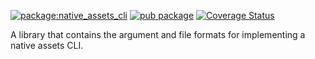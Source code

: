 [![package:native_assets_cli](https://github.com/dart-lang/native/actions/workflows/native_assets_cli.yaml/badge.svg)](https://github.com/dart-lang/native/actions/workflows/native_assets_cli.yaml)
[![pub package](https://img.shields.io/pub/v/native_assets_cli.svg)](https://pub.dev/packages/native_assets_cli)
[![Coverage Status](https://coveralls.io/repos/github/dart-lang/native/badge.svg?branch=main)](https://coveralls.io/github/dart-lang/tools?branch=main)
<!-- [![package publisher](https://img.shields.io/pub/publisher/native_assets_cli.svg)](https://pub.dev/packages/native_assets_cli/publisher) -->

A library that contains the argument and file formats for implementing a native assets CLI.
